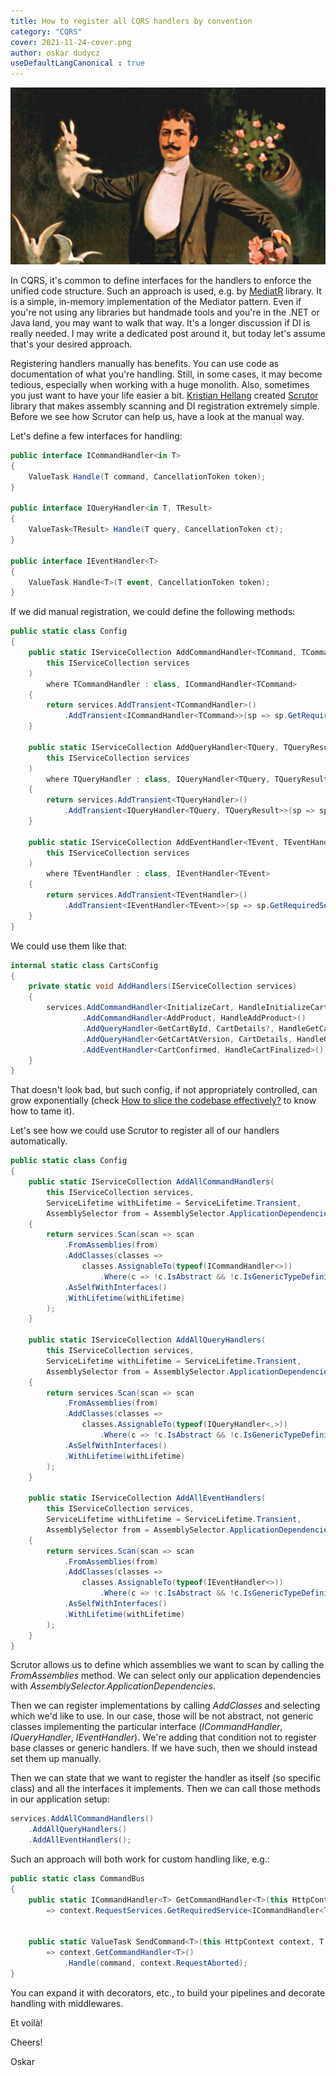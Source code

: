 ```yaml
---
title: How to register all CQRS handlers by convention
category: "CQRS"
cover: 2021-11-24-cover.png
author: oskar dudycz
useDefaultLangCanonical : true
---
```


![cover](2021-11-24-cover.png)

In CQRS, it's common to define interfaces for the handlers to enforce the unified code structure. Such an approach is used, e.g. by [MediatR](https://github.com/jbogard/MediatR) library. It is a simple, in-memory implementation of the Mediator pattern. Even if you're not using any libraries but handmade tools and you're in the .NET or Java land, you may want to walk that way. It's a longer discussion if DI is really needed. I may write a dedicated post around it, but today let's assume that's your desired approach.

Registering handlers manually has benefits. You can use code as documentation of what you're handling. Still, in some cases, it may become tedious, especially when working with a huge monolith. Also, sometimes you just want to have your life easier a bit. [Kristian Hellang](https://twitter.com/khellang) created [Scrutor](https://github.com/khellang/Scrutor) library that makes assembly scanning and DI registration extremely simple. Before we see how Scrutor can help us, have a look at the manual way.

Let's define a few interfaces for handling:

```csharp
public interface ICommandHandler<in T>
{
    ValueTask Handle(T command, CancellationToken token);
}

public interface IQueryHandler<in T, TResult>
{
    ValueTask<TResult> Handle(T query, CancellationToken ct);
}

public interface IEventHandler<T>
{
    ValueTask Handle<T>(T event, CancellationToken token);
}
```

If we did manual registration, we could define the following methods:

```csharp
public static class Config
{
    public static IServiceCollection AddCommandHandler<TCommand, TCommandHandler>(
        this IServiceCollection services
    )
        where TCommandHandler : class, ICommandHandler<TCommand>
    {
        return services.AddTransient<TCommandHandler>()
            .AddTransient<ICommandHandler<TCommand>>(sp => sp.GetRequiredService<TCommandHandler>());
    }
    
    public static IServiceCollection AddQueryHandler<TQuery, TQueryResult, TQueryHandler>(
        this IServiceCollection services
    )
        where TQueryHandler : class, IQueryHandler<TQuery, TQueryResult>
    {
        return services.AddTransient<TQueryHandler>()
            .AddTransient<IQueryHandler<TQuery, TQueryResult>>(sp => sp.GetRequiredService<TQueryHandler>());
    }
    
    public static IServiceCollection AddEventHandler<TEvent, TEventHandler>(
        this IServiceCollection services
    )
        where TEventHandler : class, IEventHandler<TEvent>
    {
        return services.AddTransient<TEventHandler>()
            .AddTransient<IEventHandler<TEvent>>(sp => sp.GetRequiredService<TEventHandler>());
    }
}
```

We could use them like that:

```csharp
internal static class CartsConfig
{
    private static void AddHandlers(IServiceCollection services)
    {
        services.AddCommandHandler<InitializeCart, HandleInitializeCart>()
                .AddCommandHandler<AddProduct, HandleAddProduct>()
                .AddQueryHandler<GetCartById, CartDetails?, HandleGetCartById>()
                .AddQueryHandler<GetCartAtVersion, CartDetails, HandleGetCartAtVersion>()
                .AddEventHandler<CartConfirmed, HandleCartFinalized>();
    }
}
```

That doesn't look bad, but such config, if not appropriately controlled, can grow exponentially (check [How to slice the codebase effectively?](/pl/how_to_slice_the_codebase_effectively/) to know how to tame it).

Let's see how we could use Scrutor to register all of our handlers automatically.

```csharp
public static class Config
{
    public static IServiceCollection AddAllCommandHandlers(
        this IServiceCollection services,
        ServiceLifetime withLifetime = ServiceLifetime.Transient,
        AssemblySelector from = AssemblySelector.ApplicationDependencies)
    {
        return services.Scan(scan => scan
            .FromAssemblies(from)
            .AddClasses(classes =>
                classes.AssignableTo(typeof(ICommandHandler<>))
                    .Where(c => !c.IsAbstract && !c.IsGenericTypeDefinition))
            .AsSelfWithInterfaces()
            .WithLifetime(withLifetime)
        );
    }

    public static IServiceCollection AddAllQueryHandlers(
        this IServiceCollection services,
        ServiceLifetime withLifetime = ServiceLifetime.Transient,
        AssemblySelector from = AssemblySelector.ApplicationDependencies)
    {
        return services.Scan(scan => scan
            .FromAssemblies(from)
            .AddClasses(classes =>
                classes.AssignableTo(typeof(IQueryHandler<,>))
                    .Where(c => !c.IsAbstract && !c.IsGenericTypeDefinition))
            .AsSelfWithInterfaces()
            .WithLifetime(withLifetime)
        );
    }

    public static IServiceCollection AddAllEventHandlers(
        this IServiceCollection services,
        ServiceLifetime withLifetime = ServiceLifetime.Transient,
        AssemblySelector from = AssemblySelector.ApplicationDependencies)
    {
        return services.Scan(scan => scan
            .FromAssemblies(from)
            .AddClasses(classes =>
                classes.AssignableTo(typeof(IEventHandler<>))
                    .Where(c => !c.IsAbstract && !c.IsGenericTypeDefinition))
            .AsSelfWithInterfaces()
            .WithLifetime(withLifetime)
        );
    }
}
```

Scrutor allows us to define which assemblies we want to scan by calling the _FromAssemblies_ method. We can select only our application dependencies with _AssemblySelector.ApplicationDependencies_. 

Then we can register implementations by calling _AddClasses_ and selecting which we'd like to use. In our case, those will be not abstract, not generic classes implementing the particular interface (_ICommandHandler_, _IQueryHandler_, _IEventHandler_). We're adding that condition not to register base classes or generic handlers. If we have such, then we should instead set them up manually.

Then we can state that we want to register the handler as itself (so specific class) and all the interfaces it implements. Then we can call those methods in our application setup:

```csharp
services.AddAllCommandHandlers()
    .AddAllQueryHandlers()
    .AddAllEventHandlers();
```

Such an approach will both work for custom handling like, e.g.:

```csharp
public static class CommandBus
{
    public static ICommandHandler<T> GetCommandHandler<T>(this HttpContext context)
        => context.RequestServices.GetRequiredService<ICommandHandler<T>>();


    public static ValueTask SendCommand<T>(this HttpContext context, T command)
        => context.GetCommandHandler<T>()
            .Handle(command, context.RequestAborted);
}
```

You can expand it with decorators, etc., to build your pipelines and decorate handling with middlewares. 

Et voilà! 

Cheers!

Oskar